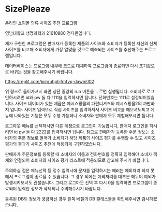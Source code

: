 # SizePleaze
온라인 쇼핑몰 의류 사이즈 추천 프로그램

영남대학교 생명과학과 21610880 정다윈입니다.

제가 구현한 프로그램은 판매자가 등록한 제품의 사이즈와 소비자가 등록한
자신의 신체 사이즈를 비교해 소비자에게 가장 알맞을 것으로 예측되는
사이즈를 추천해주는 프로그램입니다.

데이터베이스는 프로그램 내부에 코드로 대체하여 프로그램이 종료되면 다시
초기값으로 바뀌는 것을 참고해주시기 바랍니다.


https://replit.com/join/uhphjfmfvq-dawin002


위 링크로 들어가셔서 화면 상단 중앙의 run 버튼을 누르면 실행됩니다.
소비자로 로그인하시려면 id와 pw 둘 다 1111을 입력하시면 됩니다.
전화번호는 1111로 설정되어있습니다.
사이즈 데이터가 있는 제품은 예시쇼핑몰의 파란티셔츠와 예시쇼핑몰2의
까만바지 입니다.
사이즈 입력으로 직접 사이즈를 입력하셔서 사이즈 비교를 해보셔도되고
메뉴에 나와있는 기능은 모두 수행 가능하니 소비자와 판매자 모두
체험해보시면 됩니다.

로그아웃 메뉴를 선택하시면 다른 계정으로 로그인이 가능합니다,
판매자 로그인을 하시려면 id pw 둘 다 2222를 입력하시면 됩니다.
참고로 판매자가 등록한 주문 정보는 소비자의 주문 정보로 들어가
소비자가 해당 제품의 사이즈 평가를 수행할 수 있고 사이즈 평가의 결과가
사이즈 추천에 적용되게 구현하였습니다.

판매자가 주문정보를 등록할 때 소비자의 이름과 전화번호를 정확히 입력해야
소비자 객체와 연결되어 소비자의 사이즈 평가 리스트에 적용되므로 참고해
주시기 바랍니다.

주의하실 점은 메뉴선택 등 정수 입력시에 문자를 입력하시는 에러는 예외처리
하지 못해서 프로그램이 종료될 수 있습니다. 그 경우 외에는 예외처리를
대부분 해두어 예외가 발생시켜보셔도 괜찮습니다.
그리고 로그아웃 선택 후 다시 0을 입력하면 프로그램이 종료되어
입력한 정보가 삭제되니 주의해주시기 바랍니다.

등록된 DB의 정보가 궁금하신 경우 왼쪽 베젤의 DB 클래스들을 확인해주시면 감사하겠습니다.
